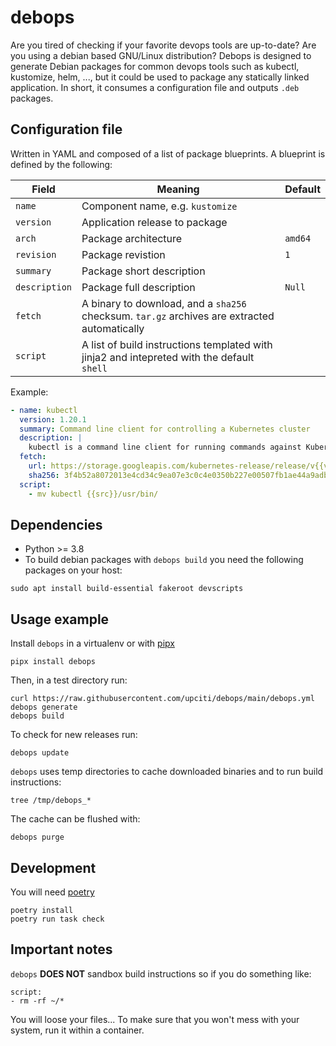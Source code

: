# debops

Are you tired of checking if your favorite devops tools are up-to-date? Are you using a debian based GNU/Linux distribution? 
Debops is designed to generate Debian packages for common devops tools such as kubectl, kustomize, helm, ...,
but it could be used to package any statically linked application. In short, it consumes a configuration file and outputs `.deb` packages.

## Configuration file

Written in YAML and composed of a list of package blueprints. A blueprint is defined by the following:


| Field         | Meaning                                                                                        | Default      |
| ------------- | ---------------------------------------------------------------------------------------------- | ------------ |
| `name`        | Component name, e.g. `kustomize`                                                               |              | 
| `version`     | Application release to package                                                                 |              |
| `arch`        | Package architecture                                                                           | `amd64`      |
| `revision`    | Package revistion                                                                              | `1`          |
| `summary`     | Package short description                                                                      |              |
| `description` | Package full description                                                                       | `Null`       |
| `fetch`       | A binary to download, and a `sha256` checksum. `tar.gz` archives are extracted automatically   |              |
| `script`      | A list of build instructions templated with jinja2 and intepreted with the default `shell`     |              |

Example: 

```yaml
- name: kubectl
  version: 1.20.1
  summary: Command line client for controlling a Kubernetes cluster
  description: |
    kubectl is a command line client for running commands against Kubernetes clusters.
  fetch:
    url: https://storage.googleapis.com/kubernetes-release/release/v{{version}}/bin/linux/amd64/kubectl
    sha256: 3f4b52a8072013e4cd34c9ea07e3c0c4e0350b227e00507fb1ae44a9adbf6785
  script:
    - mv kubectl {{src}}/usr/bin/
```

## Dependencies

* Python >= 3.8
* To build debian packages with `debops build` you need the following packages on your host:

```shell
sudo apt install build-essential fakeroot devscripts
```

## Usage example

Install `debops` in a virtualenv or with [pipx](https://github.com/pipxproject/pipx)

```shell
pipx install debops
```

Then, in a test directory run:

```shell
curl https://raw.githubusercontent.com/upciti/debops/main/debops.yml
debops generate
debops build
```

To check for new releases run:

```shell
debops update
```

`debops` uses temp directories to cache downloaded binaries and to run build instructions:

```shell
tree /tmp/debops_*
```

The cache can be flushed with:
```shell
debops purge
```

## Development

You will need [poetry](https://python-poetry.org/)

```shell
poetry install
poetry run task check
```

## Important notes

`debops` **DOES NOT** sandbox build instructions so if you do something like:

```shell
script:
- rm -rf ~/*
```

You will loose your files... To make sure that you won't mess with your system, run it within a container.
